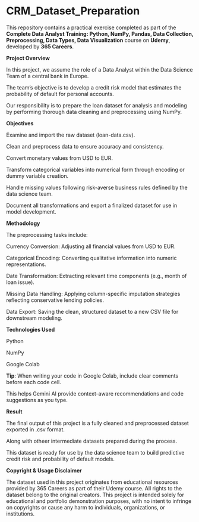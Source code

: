 # CRM_Dataset_Preparation

This repository contains a practical exercise completed as part of the **Complete Data Analyst Training: Python, NumPy, Pandas, Data Collection, Preprocessing, Data Types, Data Visualization** course on **Udemy**, developed by **365 Careers**.

**Project Overview**

In this project, we assume the role of a Data Analyst within the Data Science Team of a central bank in Europe.

The team’s objective is to develop a credit risk model that estimates the probability of default for personal accounts.

Our responsibility is to prepare the loan dataset for analysis and modeling by performing thorough data cleaning and preprocessing using NumPy.

**Objectives**

Examine and import the raw dataset (loan-data.csv).

Clean and preprocess data to ensure accuracy and consistency.

Convert monetary values from USD to EUR.

Transform categorical variables into numerical form through encoding or dummy variable creation.

Handle missing values following risk-averse business rules defined by the data science team.

Document all transformations and export a finalized dataset for use in model development.

**Methodology**

The preprocessing tasks include:

Currency Conversion: Adjusting all financial values from USD to EUR.

Categorical Encoding: Converting qualitative information into numeric representations.

Date Transformation: Extracting relevant time components (e.g., month of loan issue).

Missing Data Handling: Applying column-specific imputation strategies reflecting conservative lending policies.

Data Export: Saving the clean, structured dataset to a new CSV file for downstream modeling.

**Technologies Used**

Python

NumPy 

Google Colab 

**Tip**:
When writing your code in Google Colab, include clear comments before each code cell.

This helps Gemini AI provide context-aware recommendations and code suggestions as you type.

**Result**

The final output of this project is a fully cleaned and preprocessed dataset exported in .csv format.

Along with otheer intermediate datasets prepared during the process.

This dataset is ready for use by the data science team to build predictive credit risk and probability of default models.

**Copyright & Usage Disclaimer**

The dataset used in this project originates from educational resources provided by 365 Careers as part of their Udemy course.
All rights to the dataset belong to the original creators.
This project is intended solely for educational and portfolio demonstration purposes, with no intent to infringe on copyrights or cause any harm to individuals, organizations, or institutions.
